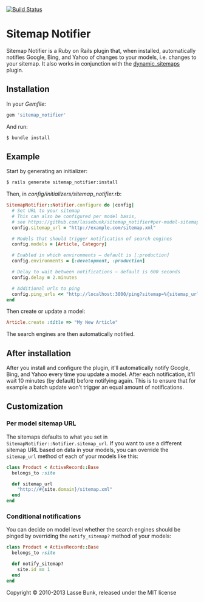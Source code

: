 [![Build Status](https://secure.travis-ci.org/lassebunk/sitemap_notifier.png)](http://travis-ci.org/lassebunk/sitemap_notifier)

Sitemap Notifier
================

Sitemap Notifier is a Ruby on Rails plugin that, when installed, automatically notifies Google, Bing, and Yahoo of changes to your models, i.e. changes to your sitemap. It also works in conjunction with the [dynamic_sitemaps](https://github.com/lassebunk/dynamic_sitemaps) plugin.

Installation
------------

In your *Gemfile*:

```ruby
gem 'sitemap_notifier'
```
  
And run:

```bash
$ bundle install
```

Example
-------

Start by generating an initializer:

```bash
$ rails generate sitemap_notifier:install
```

Then, in *config/initializers/sitemap_notifier.rb*:

```ruby
SitemapNotifier::Notifier.configure do |config|
  # Set URL to your sitemap
  # This can also be configured per model basis,
  # see https://github.com/lassebunk/sitemap_notifier#per-model-sitemap-url
  config.sitemap_url = "http://example.com/sitemap.xml"

  # Models that should trigger notification of search engines
  config.models = [Article, Category]

  # Enabled in which environments – default is [:production]
  config.environments = [:development, :production]

  # Delay to wait between notifications – default is 600 seconds
  config.delay = 2.minutes

  # Additional urls to ping
  config.ping_urls << "http://localhost:3000/ping?sitemap=%{sitemap_url}"
end
```

Then create or update a model:

```ruby
Article.create :title => "My New Article"
```

The search engines are then automatically notified.

After installation
------------------

After you install and configure the plugin, it'll automatically notify Google, Bing, and Yahoo every time you update a model. After each notification, it'll wait 10 minutes (by default) before notifying again. This is to ensure that for example a batch update won't trigger an equal amount of notifications.

Customization
-------------

### Per model sitemap URL

The sitemaps defaults to what you set in `SitemapNotifier::Notifier.sitemap_url`. If you want to use a different sitemap URL based on data in your models, you can override the `sitemap_url` method of each of your models like this:

```ruby
class Product < ActiveRecord::Base
  belongs_to :site

  def sitemap_url
    "http://#{site.domain}/sitemap.xml"
  end
end
```

### Conditional notifications

You can decide on model level whether the search engines should be pinged by overriding the `notify_sitemap?` method of your models:

```ruby
class Product < ActiveRecord::Base
  belongs_to :site

  def notify_sitemap?
    site.id == 1
  end
end
```

Copyright &copy; 2010-2013 Lasse Bunk, released under the MIT license

